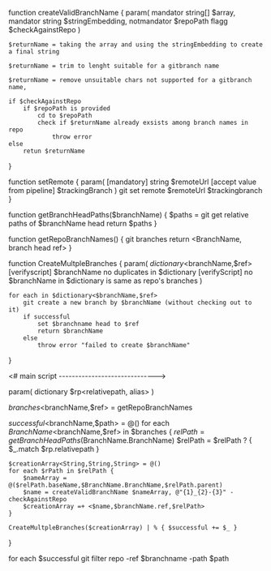 function createValidBranchName 
{
    param(
        mandator string[] $array,
        mandator string $stringEmbedding,
        notmandator $repoPath
        flagg $checkAgainstRepo
    )

    $returnName = taking the array and using the stringEmbedding to create a final string

    $returnName = trim to lenght suitable for a gitbranch name
    
    $returnName = remove unsuitable chars not supported for a gitbranch name, 

    if $checkAgainstRepo
        if $repoPath is provided
            cd to $repoPath
            check if $returnName already exsists among branch names in repo
                throw error
    else
        retun $returnName
}

function setRemote 
{
    param(
        [mandatory] string $remoteUrl 
        [accept value from pipeline] $trackingBranch 
        ) 
        git set remote $remoteUrl $trackingbranch
}

function getBranchHeadPaths($branchName)
{
    $paths = git get relative paths of $branchName head
    return $paths
}

function getRepoBranchNames()
{
    git branches
    return  <BranchName, branch head ref>
}


function CreateMultpleBranches
{
    param(
        $dictionary<$branchName,$ref> 
        [verifyscript] $branchName no duplicates in $dictionary
        [verifyScript] no $branchName in $dictionary is same as repo's branches
    )

    for each in $dictionary<$branchName,$ref>
        git create a new branch by $branchName (without checking out to it)
        if successful
            set $branchname head to $ref
            return $branchName
        else
            throw error "failed to create $branchName"
}


<# main script ------------------------------>

param(
dictionary $rp<relativepath, alias>
)

$branches<$branchName,$ref>  = getRepoBranchNames

$successful<$branchName,$path> = @()
for each $BranchName<$branchName,$ref> in $branches
{
    $relPath = getBranchHeadPaths($BranchName.BranchName)
    $relPath = $relPath ? { $_.match $rp.relativepath }

    $creationArray<String,String,String> = @()
    for each $rPath in $relPath {
        $nameArray = @($relPath.baseName,$BranchName.BranchName,$relPath.parent)
        $name = createValidBranchName $nameArray, @"{1}_{2}-{3}" -checkAgainstRepo
        $creationArray =+ <$name,$branchName.ref,$relPath>
    }

    CreateMultpleBranches($creationArray) | % { $successful += $_ } 
}

for each $successful
    git filter repo -ref $branchname -path $path



